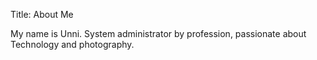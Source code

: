 Title: About Me

My name is Unni. System administrator by profession, passionate about Technology and photography.
